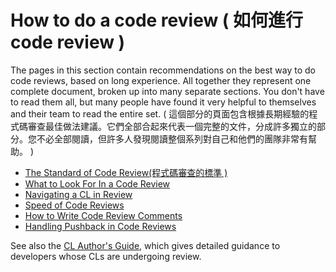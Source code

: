 # How to do a code review ( 如何進行code review ) 

The pages in this section contain recommendations on the best way to do code
reviews, based on long experience. All together they represent one complete
document, broken up into many separate sections. You don't have to read them
all, but many people have found it very helpful to themselves and their team to
read the entire set. ( 這個部分的頁面包含根據長期經驗的程式碼審查最佳做法建議。它們全部合起來代表一個完整的文件，分成許多獨立的部分。您不必全部閱讀，但許多人發現閱讀整個系列對自己和他們的團隊非常有幫助。 )

-   [The Standard of Code Review(程式碼審查的標準 )](standard.md)
-   [What to Look For In a Code Review](looking-for.md)
-   [Navigating a CL in Review](navigate.md)
-   [Speed of Code Reviews](speed.md)
-   [How to Write Code Review Comments](comments.md)
-   [Handling Pushback in Code Reviews](pushback.md)

See also the [CL Author's Guide](../developer/index.md), which gives detailed
guidance to developers whose CLs are undergoing review.
